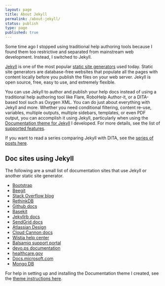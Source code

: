 ```yaml
---
layout: page
title: About Jekyll
permalink: /about-jekyll/
status: publish
type: page
published: true
---
```


Some time ago I stopped using traditional help authoring tools because I found them too restrictive and separated from mainstream web development. Instead, I switched to Jekyll.

[Jekyll](http://jekyllrb.com) is one of the most popular [static site generators](http://staticgen.com) used today. Static site generators are database-free websites that populate all the pages with content locally before you publish the files on your web server. Jekyll is open source, free, easy to use, and extremely flexible.

You can use Jekyll to author and publish your help docs instead of using a traditional help authoring tool like Flare, RoboHelp Author-it, or a DITA-based tool such as Oxygen XML. You can do just about everything with Jekyll and more. Whether you need conditional filtering, content re-use, variables, multiple outputs, multiple sidebars, templates, or even PDF output, you can accomplish it using Jekyll, particularly when using the [Documentation theme for Jekyll](https://github.com/tomjoht/documentation-theme-jekyll) I developed. For more details, see the list of [supported features](https://idratherbewriting.com/documentation-theme-jekyll/mydoc_supported_features.html). 

If you want to read a series comparing Jekyll with DITA, see the [series of posts here](https://idratherbewriting.com/2015/03/23/new-series-jekyll-versus-dita/).

<h2>Doc sites using Jekyll</h2>
The following are a small list of documentation sites that use Jekyll or another static site generator.

*  [Bootstrap](http://getbootstrap.com/)
*  [Beegit](http://help.beegit.com/)
*  [Stack Overflow blog](https://blog.stackoverflow.com/)
*  [RethinkDB](http://rethinkdb.com/docs/)
*  [Github docs](https://help.github.com/)
*  [Basekit](http://docs.basekit.com/)
*  [Jekyllrb docs](http://jekyllrb.com/docs/home/)
*  [SendGrid docs](https://sendgrid.com/docs)
*  [Atlassian Design](https://design.atlassian.com/)
*  [Cloud Cannon docs](https://docs.cloudcannon.com/)
*  [Wistia help center](http://wistia.com/support)
*  [Balsamiq support portal](https://support.balsamiq.com/)
*  [devo.ps documentation](http://docs.devo.ps/)
*  [healthcare.gov](http://www.healthcare.gov)
*  [Docs.microsoft.com](https://docs.microsoft.com)
*  [Mongo DB](https://docs.mongodb.com/)

For help in setting up and installing the Documentation theme I created, see the [theme instructions here](https://idratherbewriting.com/documentation-theme-jekyll/).
